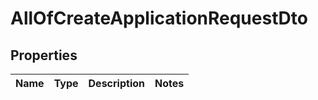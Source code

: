 # AllOfCreateApplicationRequestDto

## Properties
Name | Type | Description | Notes
------------ | ------------- | ------------- | -------------
